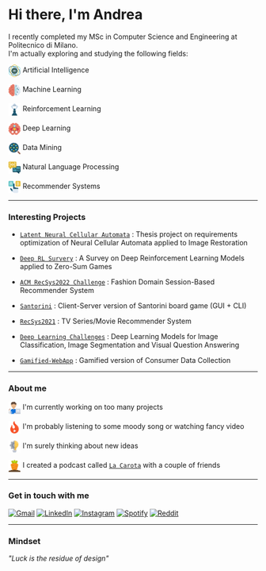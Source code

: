 # Hi there, I'm Andrea

I recently completed my MSc in Computer Science and Engineering at Politecnico di Milano.\
I'm actually exploring and studying the following fields:

<a href="https://www.flaticon.com/authors/juicy-fish"><img src="Assets/artificial_intelligence.png" valign="middle" width="25"></a> Artificial Intelligence

<a href="https://www.flaticon.com/authors/juicy-fish"><img src="Assets/machine_learning.png" valign="middle" width="25"></a> Machine Learning 

<a href="https://www.flaticon.com/authors/juicy-fish"><img src="Assets/reinforcement_learning.png" valign="middle" width="25"></a> Reinforcement Learning

<a href="https://www.flaticon.com/authors/juicy-fish"><img src="Assets/deep_learning.png" valign="middle" width="25"></a> Deep Learning

<a href="https://www.flaticon.com/authors/juicy-fish"><img src="Assets/data_mining.png" valign="middle" width="25"></a> Data Mining

<a href="https://www.flaticon.com/authors/juicy-fish"><img src="Assets/natural_language_processing.png" valign="middle" width="25"></a> Natural Language Processing

<a href="https://www.flaticon.com/authors/juicy-fish"><img src="Assets/recommender_systems.png" valign="middle" width="25"></a> Recommender Systems


---

### Interesting Projects

- [`Latent Neural Cellular Automata`](https://github.com/Menta99/LatentNeuralCellularAutomata) : Thesis project on requirements optimization of Neural Cellular Automata applied to Image Restoration

- [`Deep RL Survery`](https://github.com/Menta99/Advanced_Deep_Learning_Models_and_Methods-Menta-Nisti) : A Survey on Deep Reinforcement Learning Models applied to Zero-Sum Games

- [`ACM RecSys2022 Challenge`](https://github.com/KingPowa/Rec_Sys_2022_Boston_Team) : Fashion Domain Session-Based Recommender System

- [`Santorini`](https://github.com/Menta99/ing-sw-2020-menta-nisti-manocchio) : Client-Server version of Santorini board game (GUI + CLI)

- [`RecSys2021`](https://github.com/Menta99/RecSys2021_Mainetti_Menta) : TV Series/Movie Recommender System

- [`Deep Learning Challenges`](https://github.com/Menta99/an2dl-ali-menta-sorrentino) : Deep Learning Models for Image Classification, Image Segmentation and Visual Question Answering

- [`Gamified-WebApp`](https://github.com/LorenzoMainetti/gamified-webapp-lisi-mainetti-menta) : Gamified version of Consumer Data Collection

---

### About me

<a href="https://www.flaticon.com/authors/juicy-fish"><img src="Assets/job.png" valign="middle" width="25"></a> I'm currently working on too many projects

<a href="https://www.flaticon.com/authors/juicy-fish"><img src="Assets/media.png" valign="middle" width="25"></a> I'm probably listening to some moody song or watching fancy video  

<a href="https://www.flaticon.com/authors/juicy-fish"><img src="Assets/ideas.png" valign="middle" width="25"></a> I'm surely thinking about new ideas

<a href="https://www.flaticon.com/authors/juicy-fish"><img src="Assets/carrot.png" valign="middle" width="25"></a> I created a podcast called [`La Carota`](https://open.spotify.com/show/3iGKEIh2kDLkyVM4IVWwks?si=039999db099747d5) with a couple of friends 


---

### Get in touch with me
[![Gmail](https://img.shields.io/badge/Gmail-D14836?style=for-the-badge&logo=gmail&logoColor=white)](mailto:mentaandrea99@gmail.com)
[![LinkedIn](https://img.shields.io/badge/linkedin-%230077B5.svg?style=for-the-badge&logo=linkedin&logoColor=white)](https://www.linkedin.com/in/andrea-menta-244653239/)
[![Instagram](https://img.shields.io/badge/Instagram-E4405F?style=for-the-badge&logo=instagram&logoColor=white)](https://www.instagram.com/mentaandrea99/)
[![Spotify](https://img.shields.io/badge/Spotify-1DB954?style=for-the-badge&logo=spotify&logoColor=white)](https://www.instagram.com/mentaandrea99/)
[![Reddit](https://img.shields.io/reddit/user-karma/combined/Menta99?color=orange&logo=reddit&logoColor=orange&style=for-the-badge)](https://www.reddit.com/user/Menta99)


---

### Mindset
*"Luck is the residue of design"*
